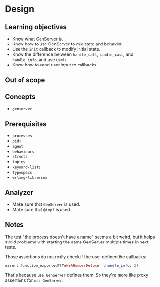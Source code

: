 # Design

## Learning objectives

- Know what GenServer is.
- Know how to use GenServer to mix state and behavior.
- Use the `init` callback to modify initial state.
- Know the difference between `handle_call`, `handle_cast`, and `handle_info`, and use each.
- Know how to send user input to callbacks.

## Out of scope

## Concepts

- `genserver`

## Prerequisites

- `processes`
- `pids`
- `agent`
- `behaviours`
- `structs`
- `tuples`
- `keyword-lists`
- `typespecs`
- `erlang-libraries`

## Analyzer

- Make sure that `GenServer` is used.
- Make sure that `@impl` is used.

## Notes

The test "the process doesn't have a name" seems a bit weird, but it helps avoid problems with starting the same GenServer multiple times in next tests.

Those assertions do not really check if the user defined the callbacks:
```elixir
assert function_exported?(TakeANumberDeluxe, :handle_info, 2)
```

That's because `use GenServer` defines them. So they're more like proxy assertions for `use GenServer`.
